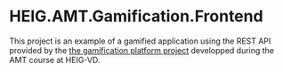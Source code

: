 # HEIG.AMT.Gamification.Frontend

This project is an example of a gamified application using the REST API provided by the
[the gamification platform project](https://github.com/MathieuUrstein/HEIG.AMT.Gamification) developped during the AMT course at HEIG-VD.
